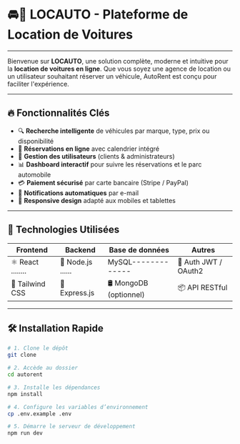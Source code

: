 # 🚘💼 **LOCAUTO - Plateforme de Location de Voitures**

---

Bienvenue sur **LOCAUTO**, une solution complète, moderne et intuitive pour la **location de voitures en ligne**. Que vous soyez une agence de location ou un utilisateur souhaitant réserver un véhicule, AutoRent est conçu pour faciliter l'expérience.

---

## 🔥 **Fonctionnalités Clés**

- 🔍 **Recherche intelligente** de véhicules par marque, type, prix ou disponibilité
- 📅 **Réservations en ligne** avec calendrier intégré
- 👥 **Gestion des utilisateurs** (clients & administrateurs)
- 📊 **Dashboard interactif** pour suivre les réservations et le parc automobile
- 💳 **Paiement sécurisé** par carte bancaire (Stripe / PayPal)
- 📨 **Notifications automatiques** par e-mail
- 📱 **Responsive design** adapté aux mobiles et tablettes

---

## 🧱 **Technologies Utilisées**

| Frontend          | Backend            | Base de données    | Autres            |
|-------------------|--------------------|---------------------|-------------------|
| ⚛️ React  ........| 🐍  Node.js ......|  MySQL------------- | 🔐 Auth JWT / OAuth2 |
| 💅 Tailwind CSS   | 🚀 Express.js     | 🛢️ MongoDB (optionnel) | 📦 API RESTful     |

---

## 🛠️ **Installation Rapide**

```bash
# 1. Clone le dépôt
git clone 

# 2. Accède au dossier
cd autorent

# 3. Installe les dépendances
npm install

# 4. Configure les variables d’environnement
cp .env.example .env

# 5. Démarre le serveur de développement
npm run dev
